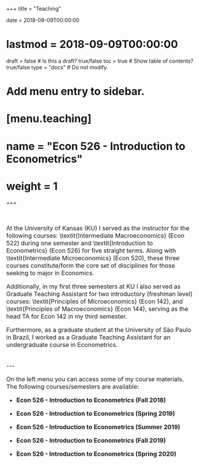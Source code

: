 +++
title = "Teaching"

date = 2018-09-09T00:00:00
# lastmod = 2018-09-09T00:00:00

draft = false  # Is this a draft? true/false
toc = true  # Show table of contents? true/false
type = "docs"  # Do not modify.

# Add menu entry to sidebar.
# [menu.teaching]
#   name = "Econ 526 - Introduction to Econometrics"
#   weight = 1
+++

<font size="3">

<br>

At the University of Kansas (KU) I served as the instructor for the following courses: \textit{Intermediate Macroeconomics} (Econ 522) during one semester and \textit{Introduction to Econometrics} (Econ 526) for five straight terms. Along with \textit{Intermediate Microeconomics} (Econ 520), these three courses constitute/form the core set of disciplines for those seeking to major in Economics. 

Additionally, in my first three semesters at KU I also served as Graduate Teaching Assistant for two introductory (freshman level) courses: \textit{Principles of Microeconomics} (Econ 142), and \textit{Principles of Macroeconomics} (Econ 144), serving as the head TA for Econ 142 in my third semester. 

Furthermore, as a graduate student at the University of São Paulo in Brazil, I worked as a Graduate Teaching Assistant for an undergraduate course in Econometrics.

<br>
--- 

On the left menu you can access some of my course materials. The following courses/semesters are available:

* **Econ 526 - Introduction to Econometrics (Fall 2018)**

* **Econ 526 - Introduction to Econometrics (Spring 2019)**

* **Econ 526 - Introduction to Econometrics (Summer 2019)**

* **Econ 526 - Introduction to Econometrics (Fall 2019)**

* **Econ 526 - Introduction to Econometrics (Spring 2020)**

</font>